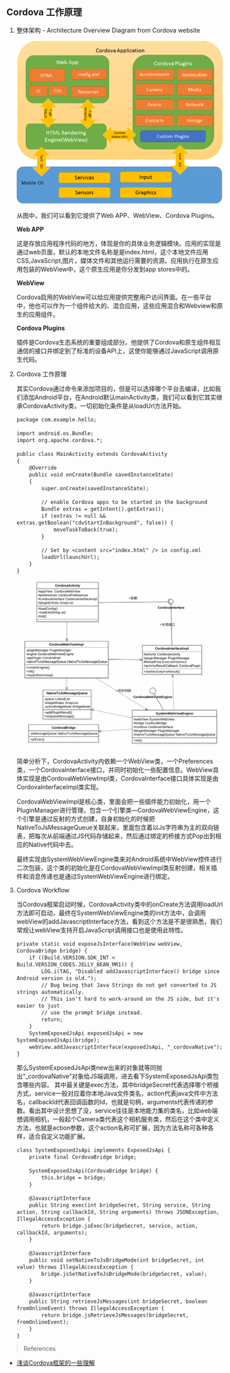 ## Cordova 工作原理

1. 整体架构 - Architecture Overview Diagram from Cordova website

    ![Cordova App Architecture Overview](../images/cordovaapparchitecture.png)

    从图中，我们可以看到它提供了Web APP、WebView、Cordova Plugins。

    **Web APP**

    这是存放应用程序代码的地方，体现是你的具体业务逻辑模块。应用的实现是通过web页面，默认的本地文件名称是是index.html，这个本地文件应用CSS,JavaScript,图片，媒体文件和其他运行需要的资源。应用执行在原生应用包装的WebView中，这个原生应用是你分发到app stores中的。

    **WebView**

    Cordova启用的WebView可以给应用提供完整用户访问界面。在一些平台中，他也可以作为一个组件给大的、混合应用，这些应用混合和Webview和原生的应用组件。

    **Cordova Plugins**

    插件是Cordova生态系统的重要组成部分。他提供了Cordova和原生组件相互通信的接口并绑定到了标准的设备API上，这使你能够通过JavaScript调用原生代码。

2. Cordova 工作原理

    其实Cordova通过命令来添加项目的，但是可以选择哪个平台去编译，比如我们添加Android平台，在Android默认mainActivity类，我们可以看到它其实继承CordovaActivity类，一切初始化条件是从loadUrl方法开始。
    ```
    package com.example.hello;

    import android.os.Bundle;
    import org.apache.cordova.*;

    public class MainActivity extends CordovaActivity
    {
        @Override
        public void onCreate(Bundle savedInstanceState)
        {
            super.onCreate(savedInstanceState);

            // enable Cordova apps to be started in the background
            Bundle extras = getIntent().getExtras();
            if (extras != null && extras.getBoolean("cdvStartInBackground", false)) {
                moveTaskToBack(true);
            }

            // Set by <content src="index.html" /> in config.xml
            loadUrl(launchUrl);
        }
    }
    ```
    ![Cordova UML](../images/cordova_uml.jpg)

    简单分析下，CordovaActivity内依赖一个WebView类，一个Preferences类，一个CordovaInterface接口，并同时初始化一些配置信息。WebView具体实现是由CordovaWebViewImpl类，CordovaInterface接口具体实现是由CordovaInterfaceImpl类实现。

    CordovaWebViewImpl是核心类，里面会把一些插件能力初始化，用一个PluginManager进行管理，包含一个引擎类—CordovaWebViewEngine，这个引擎是通过反射的方式创建，自身初始化的时候把NativeToJsMessageQueue关联起来，里面包含着以Js字符串为主的双向链表，把每次从前端通过JS代码存储起来，然后通过绑定的桥接方式Pop出到相应的Native代码中去。

    最终实现由SystemWebViewEngine类来对Android系统中WebView控件进行二次包装，这个类的初始化是在CordovaWebViewImpl类反射创建，相关插件和消息传递也是通过SystemWebViewEngine进行绑定。

3. Cordova Workflow

    当Cordova框架启动时候，CordovaActivity类中的onCreate方法调用loadUrl方法即可启动，最终在SystemWebViewEngine类的init方法中，会调用webView的addJavascriptInterface方法，看到这个方法是不是很熟悉，我们常规让webView支持开启JavaScript调用接口也是使用此特性。
    ```
    private static void exposeJsInterface(WebView webView, CordovaBridge bridge) {
        if ((Build.VERSION.SDK_INT < Build.VERSION_CODES.JELLY_BEAN_MR1)) {
            LOG.i(TAG, "Disabled addJavascriptInterface() bridge since Android version is old.");
            // Bug being that Java Strings do not get converted to JS strings automatically.
            // This isn't hard to work-around on the JS side, but it's easier to just
            // use the prompt bridge instead.
            return;
        }
        SystemExposedJsApi exposedJsApi = new SystemExposedJsApi(bridge);
        webView.addJavascriptInterface(exposedJsApi, "_cordovaNative");
    }
    ```
    那么SystemExposedJsApi类new出来的对象就等同抛出“_cordovaNative”对象给JS端调用，进去看下SystemExposedJsApi类包含哪些内容。
    其中最关键是exec方法，其中bridgeSecret代表选择哪个桥接方式，service一般对应着你本地Java文件类名，action代表java文件中方法名，callbackId代表回调函数的Id，也就是句柄，arguments代表传递的参数。看出其中设计思想了没，service往往是本地能力集的类名，比如web端想调用相机，一般起个Camera类代表这个相机服务类，然后在这个类中定义方法，也就是action参数，这个action名称可扩展，因为方法名称可各种各样，适合自定义功能扩展。
    ```
    class SystemExposedJsApi implements ExposedJsApi {
        private final CordovaBridge bridge;

        SystemExposedJsApi(CordovaBridge bridge) {
            this.bridge = bridge;
        }

        @JavascriptInterface
        public String exec(int bridgeSecret, String service, String action, String callbackId, String arguments) throws JSONException, IllegalAccessException {
            return bridge.jsExec(bridgeSecret, service, action, callbackId, arguments);
        }

        @JavascriptInterface
        public void setNativeToJsBridgeMode(int bridgeSecret, int value) throws IllegalAccessException {
            bridge.jsSetNativeToJsBridgeMode(bridgeSecret, value);
        }

        @JavascriptInterface
        public String retrieveJsMessages(int bridgeSecret, boolean fromOnlineEvent) throws IllegalAccessException {
            return bridge.jsRetrieveJsMessages(bridgeSecret, fromOnlineEvent);
        }
    }
    ```

> References
- [浅谈Cordova框架的一些理解](https://www.cnblogs.com/cr330326/p/7082821.html)